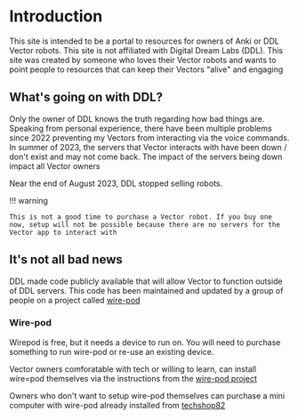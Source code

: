 # Introduction

This site is intended to be a portal to resources for owners of Anki or DDL Vector robots. This site is not affiliated with Digital Dream Labs (DDL). This site was created by someone who loves their Vector robots and wants to point people to resources that can keep their Vectors "alive" and engaging

## What's going on with DDL?

Only the owner of DDL knows the truth regarding how bad things are. Speaking from personal experience, there have been multiple problems since 2022 preventing my Vectors from interacting via the voice commands. In summer of 2023, the servers that Vector interacts with have been down / don't exist and may not come back. The impact of the servers being down impact all Vector owners

Near the end of August 2023, DDL stopped selling robots. 

!!! warning   

    This is not a good time to purchase a Vector robot. If you buy one now, setup will not be possible because there are no servers for the Vector app to interact with

## It's not all bad news

DDL made code publicly available that will allow Vector to function outside of DDL servers. This code has been maintained and updated by a group of people on a project called [wire-pod](https://github.com/kercre123/wire-pod)

### Wire-pod

Wirepod is free, but it needs a device to run on. You will need to purchase something to run wire-pod or re-use an existing device.

Vector owners comforatable with tech or willing to learn, can install wire=pod themselves via the instructions from the [wire-pod project](https://github.com/kercre123/wire-pod)

Owners who don't want to setup wire-pod themselves can purchase a mini computer with wire-pod already installed from [techshop82](https://techshop82.com/shop/wire-pod-server/)
